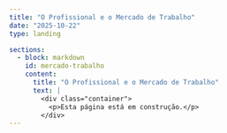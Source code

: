 ```yaml
---
title: "O Profissional e o Mercado de Trabalho"
date: "2025-10-22"
type: landing

sections:
  - block: markdown
    id: mercado-trabalho
    content:
      title: "O Profissional e o Mercado de Trabalho"
      text: |
        <div class="container">
          <p>Esta página está em construção.</p>
        </div>
---
```

